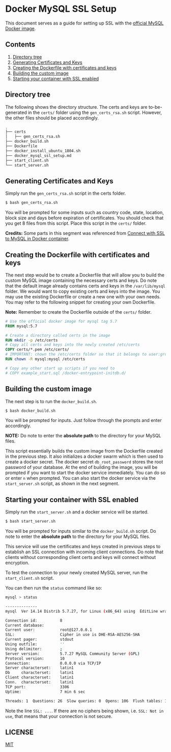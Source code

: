 # Docker MySQL SSL Setup
This document serves as a guide for setting up SSL with the [official MySQL Docker image](https://hub.docker.com/_/mysql). 

## Contents
1. [Directory tree](#directory-tree) 
2. [Generating Certificates and Keys](#generating-certificates-and-keys)
3. [Creating the Dockerfile with certificates and keys](#creating-the-dockerfile-with-certificates-and-keys)
4. [Building the custom image](#building-the-custom-image)
5. [Starting your container with SSL enabled](#starting-your-container-with-ssl-enabled)

## Directory tree
The following shows the directory structure. The certs and keys are to-be-generated in the `certs/` folder using the `gen_certs_rsa.sh` script. However, the other files should be placed accordingly.
```bash
.
├── certs
│   ├── gen_certs_rsa.sh
├── docker_build.sh
├── Dockerfile
├── docker_install_ubuntu_1804.sh
├── docker_mysql_ssl_setup.md
├── start_client.sh
└── start_server.sh
```

## Generating Certificates and Keys
Simply run the `gen_certs_rsa.sh` script in the certs folder. 

```bash
$ bash gen_certs_rsa.sh
```

You will be prompted for some inputs such as country code, state, location, block size and days before expiration of certificates. You should check that you get 8 files from this script. Place this script in the `certs/` folder.

**Credits:** Some parts in this segment was referenced from [Connect with SSL to MySQL in Docker container](https://techsparx.com/software-development/docker/damp/mysql-ssl-connection.html).

## Creating the Dockerfile with certificates and keys
The next step would be to create a Dockerfile that will allow you to build the custom MySQL image containing the necessary certs and keys. Do note that the default image already contains certs and keys in the `/var/lib/mysql` folder. We would want to copy existing certs and keys into the image. You may use the existing Dockerfile or create a new one with your own needs. You may refer to the following snippet for creating your own Dockerfile.

**Note:** Remember to create the Dockerfile outside of the `certs/` folder.

```dockerfile
# Use the official docker image for mysql tag 5.7
FROM mysql:5.7

# Create a directory called certs in the image
RUN mkdir -p /etc/certs
# Copy all certs and keys into the newly created /etc/certs
COPY certs/*.pem /etc/certs/
# IMPORTANT: chown the /etc/certs folder so that it belongs to user:group mysql:mysql
RUN chown -R mysql:mysql /etc/certs

# Copy any other start up scripts if you need to
# COPY example_start.sql /docker-entrypoint-initdb.d/
```

## Building the custom image
The next step is to run the `docker_build.sh`. 

```bash
$ bash docker_build.sh
```

You will be prompted for inputs. Just follow through the prompts and enter accordingly. 

**NOTE:** Do note to enter the **absolute path** to the directory for your MySQL files.

This script essentially builds the custom image from the Dockerfile created in the previous step. It also initializes a docker swarm which is then used to create a docker secret. The docker secret `db_root_password` stores the root password of your database. At the end of building the image, you will be prompted if you want to start the docker service immediately. You can do so or enter `n` when prompted. You can also start the docker service via the `start_server.sh` script, as shown in the next segment.

## Starting your container with SSL enabled
Simply run the `start_server.sh` and a docker service will be started. 

```bash
$ bash start_server.sh
```

You will be prompted for inputs similar to the  `docker_build.sh` script. Do note to enter the **absolute path** to the directory for your MySQL files.

This service will use the certificates and keys created in previous steps to establish an SSL connection with incoming client connections. Do note that clients without corresponding client certs and keys will connect without encryption. 

To test the connection to your newly created MySQL server, run the `start_client.sh` script.

You can then run the `status` command like so:

```bash
mysql > status

--------------
mysql  Ver 14.14 Distrib 5.7.27, for Linux (x86_64) using  EditLine wrapper

Connection id:          8
Current database:
Current user:           root@127.0.0.1
SSL:                    Cipher in use is DHE-RSA-AES256-SHA
Current pager:          stdout
Using outfile:          ''
Using delimiter:        ;
Server version:         5.7.27 MySQL Community Server (GPL)
Protocol version:       10
Connection:             0.0.0.0 via TCP/IP
Server characterset:    latin1
Db     characterset:    latin1
Client characterset:    latin1
Conn.  characterset:    latin1
TCP port:               3306
Uptime:                 7 min 6 sec

Threads: 1  Questions: 26  Slow queries: 0  Opens: 106  Flush tables: 1  Open tables: 99  Queries per second avg: 0.061

```

Note the line `SSL: ...`. If there are no ciphers being shown, i.e. `SSL: Not in use`, that means that your connection is not secure.

## LICENSE

[MIT](https://github.com/Dansyuqri/docker_mysql_ssl/blob/master/LICENSE)